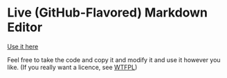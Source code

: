 # Live (GitHub-Flavored) Markdown Editor

[Use it here](http://truenite.me/markdown-editor/)

Feel free to take the code and copy it and modify it and use it however you like. (If you really want a licence, see [WTFPL](http://www.wtfpl.net/txt/copying/))
